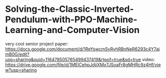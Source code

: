 # Solving-the-Classic-Inverted-Pendulum-with-PPO-Machine-Learning-and-Computer-Vision
very cool senior project
paper: https://docs.google.com/document/d/1ReYswcmSyRyhRBnNeR6293c4Y7ajmB0G/edit?usp=sharing&ouid=116478505765499437419&rtpof=true&sd=true
video: https://drive.google.com/file/d/1MElCehpJdjiXMx7JSoaFr8gMHRc9z4Hf/view?usp=sharing
